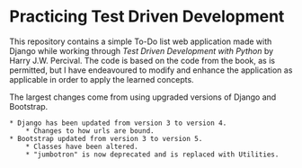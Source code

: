 # Practicing Test Driven Development
This repository contains a simple To-Do list web application made with Django while working through
<cite>Test Driven Development with Python</cite> by Harry J.W. Percival. The code is based on the
code from the book, as is permitted, but I have endeavoured to modify and enhance the application
as applicable in order to apply the learned concepts.

The largest changes come from using upgraded versions of Django and Bootstrap.
    
    * Django has been updated from version 3 to version 4.
        * Changes to how urls are bound.
    * Bootstrap updated from version 3 to version 5.
        * Classes have been altered.
        * "jumbotron" is now deprecated and is replaced with Utilities.